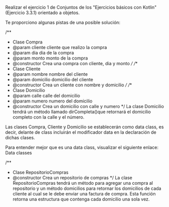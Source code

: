 Realizar el ejercicio 1 de Conjuntos de los "Ejercicios básicos con Kotlin" (Ejercicio 3.3.1) orientado a objetos.

Te proporciono algunas pistas de una posible solución:

/**
* Clase Compra
* @param cliente cliente que realizo la compra
* @param dia dia de la compra
* @param monto monto de la compra
* @constructor Crea una compra con cliente, dia y monto
*/
/**
 * Clase Cliente
 * @param nombre nombre del cliente
 * @param domicilio domicilio del cliente
 * @constructor Crea un cliente con nombre y domicilio
 */
/**
 * Clase Domicilio
 * @param calle calle del domicilio
 * @param numero numero del domicilio
 * @constructor Crea un domicilio con calle y numero
 */ 
La clase Domicilio tendrá un método llamado dirCompleta()que retornará el domicilio completo con la calle y el número.

Las clases Compra, Cliente y Domicilio se establecerán como data class, es decir, delante de class incluirán el modificador data en la declaración de dichas clases.

Para entender mejor que es una data class, visualizar el siguiente enlace: Data classes

/**
 * Clase RepositorioCompras
 * @constructor Crea un repositorio de compras
 */
La clase RepositorioCompras tendrá un método para agregar una compra al repositorio y un método domicilios para retornar los domicilios de cada cliente al cual se le debe enviar una factura de compra. Esta función retorna una estructura que contenga cada domicilio una sola vez.
